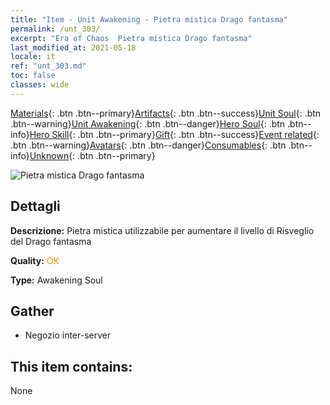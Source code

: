 ```yaml
---
title: "Item - Unit Awakening - Pietra mistica Drago fantasma"
permalink: /unt_303/
excerpt: "Era of Chaos  Pietra mistica Drago fantasma"
last_modified_at: 2021-05-18
locale: it
ref: "unt_303.md"
toc: false
classes: wide
---
```

 [Materials](/ItemsIT/){: .btn .btn--primary}[Artifacts](/ItemsIT/Artifacts/){: .btn .btn--success}[Unit Soul](/ItemsIT/UnitSoul/){: .btn .btn--warning}[Unit Awakening](/ItemsIT/UnitAwakening/){: .btn .btn--danger}[Hero Soul](/ItemsIT/HeroSoul/){: .btn .btn--info}[Hero Skill](/ItemsIT/HeroSkill/){: .btn .btn--primary}[Gift](/ItemsIT/Gift/){: .btn .btn--success}[Event related](/ItemsIT/Events/){: .btn .btn--warning}[Avatars](/ItemsIT/Avatars/){: .btn .btn--danger}[Consumables](/ItemsIT/Consumables/){: .btn .btn--info}[Unknown](/ItemsIT/Unknown/){: .btn .btn--primary}

 ![Pietra mistica Drago fantasma](/images/u/tia_gulong.jpg)

## Dettagli
 **Descrizione:** Pietra mistica utilizzabile per aumentare il livello di Risveglio del Drago fantasma

 **Quality:** <span style="color: #FF8C00">OK</span>

 **Type:** Awakening Soul

## Gather

*    Negozio inter-server 

## This item contains:

  None

